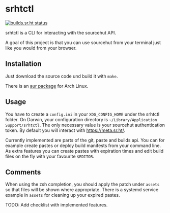 # srhtctl

[![builds.sr.ht status](https://builds.xenrox.net/~xenrox/srhtctl.svg)](https://builds.xenrox.net/~xenrox/srhtctl?)

srhtctl is a CLI for interacting with the sourcehut API.

A goal of this project is that you can use sourcehut from your terminal just like you would from your browser.

## Installation

Just download the source code und build it with `make`.

There is an [aur package](https://aur.archlinux.org/packages/srhtctl/) for Arch Linux.

## Usage

You have to create a `config.ini` in your `XDG_CONFIG_HOME` under the srhtctl folder.
On Darwin, your configuration directory is `~/Library/Application Support/srhtctl`.
The only necessary value is your sourcehut authentication token.
By default you will interact with https://meta.sr.ht/.

Currently implemented are parts of the git, paste and builds api.
You can for example create pastes or deploy build manifests from your command line.
As extra features you can create pastes with expiration times and edit build files on the fly with your favourite `$EDITOR`.

## Comments

When using the zsh completion, you should apply the patch under `assets` so that files will be shown where appropriate.
There is a systemd service example in `assets` for cleaning up your expired pastes.

TODO: Add checklist with implemented features.
